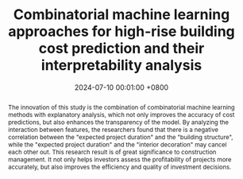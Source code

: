 ---
title:          "Combinatorial machine learning approaches for high-rise building cost prediction and their interpretability analysis"
date:           2024-07-10 00:01:00 +0800
selected:       false
pub:            "Journal of Asian Architecture and Building Engineering"
pub_date:       "2024"
abstract: >-
 The innovation of this study is the combination of combinatorial machine learning methods with explanatory analysis, which not only improves the accuracy of cost predictions, but also enhances the transparency of the model. By analyzing the interaction between features, the researchers found that there is a negative correlation between the "expected project duration" and the "building structure", while the "expected project duration" and the "interior decoration" may cancel each other out. This research result is of great significance to construction management. It not only helps investors assess the profitability of projects more accurately, but also improves the efficiency and quality of investment decisions.
cover:          /assets/images/covers/cover6.jpg
authors:
- Zenghui Liu,Jing Lin*.
links:
  Paper: https://doi.org/10.1080/13467581.2024.2378001
---